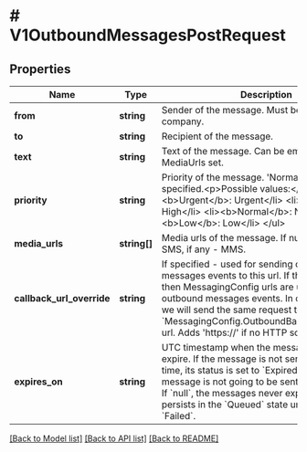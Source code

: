 # # V1OutboundMessagesPostRequest

## Properties

Name | Type | Description | Notes
------------ | ------------- | ------------- | -------------
**from** | **string** | Sender of the message. Must be owned by the company. |
**to** | **string** | Recipient of the message. |
**text** | **string** | Text of the message. Can be empty only when MediaUrls set. | [optional]
**priority** | **string** | Priority of the message. &#39;Normal&#39; if not specified.&lt;p&gt;Possible values:&lt;/p&gt; &lt;ul&gt; &lt;li&gt;&lt;b&gt;Urgent&lt;/b&gt;: Urgent&lt;/li&gt; &lt;li&gt;&lt;b&gt;High&lt;/b&gt;: High&lt;/li&gt; &lt;li&gt;&lt;b&gt;Normal&lt;/b&gt;: Normal&lt;/li&gt; &lt;li&gt;&lt;b&gt;Low&lt;/b&gt;: Low&lt;/li&gt; &lt;/ul&gt; | [optional]
**media_urls** | **string[]** | Media urls of the message. If null or empty - SMS, if any - MMS. | [optional]
**callback_url_override** | **string** | If specified - used for sending outbound messages events to this url.  If this url is empty then MessagingConfig urls are used for outbound messages events.  In case of failure we will send the same request to the &#x60;MessagingConfig.OutboundBackupCallbackUrl&#x60; url.  Adds &#39;https://&#39; if no HTTP schema is defined. | [optional]
**expires_on** | **string** | UTC timestamp when the message should expire.  If the message is not sent before this time, its status is set to &#x60;Expired&#x60; and the message is not going to  be sent anymore.  &lt;br /&gt;  If &#x60;null&#x60;, the messages never expires and persists in the &#x60;Queued&#x60; state until it is &#x60;Sent&#x60; or  &#x60;Failed&#x60;. | [optional]

[[Back to Model list]](../../README.md#models) [[Back to API list]](../../README.md#endpoints) [[Back to README]](../../README.md)
